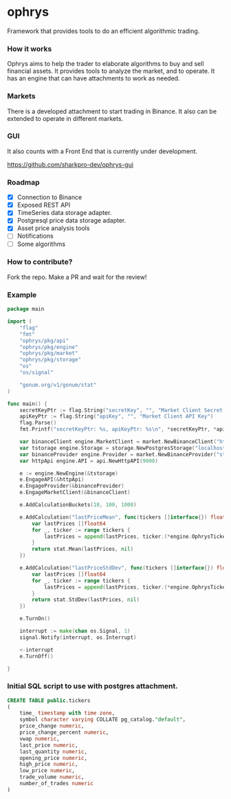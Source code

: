 # ophrys

Framework that provides tools to do an efficient algorithmic trading.


### How it works

Ophrys aims to help the trader to elaborate algorithms to buy and sell financial assets. It provides tools to analyze the market, and to operate.
It has an engine that can have attachments to work as needed.


### Markets

There is a developed attachment to start trading in Binance. It also can be extended to operate in different markets.


### GUI

It also counts with a Front End that is currently under development.

https://github.com/sharkpro-dev/ophrys-gui

### Roadmap

- [x] Connection to Binance
- [x] Exposed REST API
- [x] TimeSeries data storage adapter.
- [x] Postgresql price data storage adapter. 
- [x] Asset price analysis tools
- [ ] Notifications
- [ ] Some algorithms

### How to contribute?

Fork the repo. Make a PR and wait for the review!

### Example

```go
package main

import (
	"flag"
	"fmt"
	"ophrys/pkg/api"
	"ophrys/pkg/engine"
	"ophrys/pkg/market"
	"ophrys/pkg/storage"
	"os"
	"os/signal"

	"gonum.org/v1/gonum/stat"
)

func main() {
	secretKeyPtr := flag.String("secretKey", "", "Market Client Secret Key.")
	apiKeyPtr := flag.String("apiKey", "", "Market Client API Key")
	flag.Parse()
	fmt.Printf("secretKeyPtr: %s, apiKeyPtr: %s\n", *secretKeyPtr, *apiKeyPtr)

	var binanceClient engine.MarketClient = market.NewBinanceClient("https://api.binance.com", *apiKeyPtr, *secretKeyPtr)
	var tstorage engine.Storage = storage.NewPostgresStorage("localhost", 5432, "ophrys", "ophrys", "ophrys")
	var binanceProvider engine.Provider = market.NewBinanceProvider("stream.binance.com", 9443)
	var httpApi engine.API = api.NewHttpAPI(9000)

	e := engine.NewEngine(&tstorage)
	e.EngageAPI(&httpApi)
	e.EngageProvider(&binanceProvider)
	e.EngageMarketClient(&binanceClient)

	e.AddCalculationBuckets(10, 100, 1000)

	e.AddCalculation("lastPriceMean", func(tickers []interface{}) float64 {
		var lastPrices []float64
		for _, ticker := range tickers {
			lastPrices = append(lastPrices, ticker.(*engine.OphrysTicker).LastPrice)
		}
		return stat.Mean(lastPrices, nil)
	})

	e.AddCalculation("lastPriceStdDev", func(tickers []interface{}) float64 {
		var lastPrices []float64
		for _, ticker := range tickers {
			lastPrices = append(lastPrices, ticker.(*engine.OphrysTicker).LastPrice)
		}
		return stat.StdDev(lastPrices, nil)
	})

	e.TurnOn()

	interrupt := make(chan os.Signal, 1)
	signal.Notify(interrupt, os.Interrupt)

	<-interrupt
	e.TurnOff()

}
```

### Initial SQL script to use with postgres attachment.

```sql
CREATE TABLE public.tickers
(
    time_ timestamp with time zone,
    symbol character varying COLLATE pg_catalog."default",
    price_change numeric,
    price_change_percent numeric,
    vwap numeric,
    last_price numeric,
    last_quantity numeric,
    opening_price numeric,
    high_price numeric,
    low_price numeric,
    trade_volume numeric,
    number_of_trades numeric
)
```
